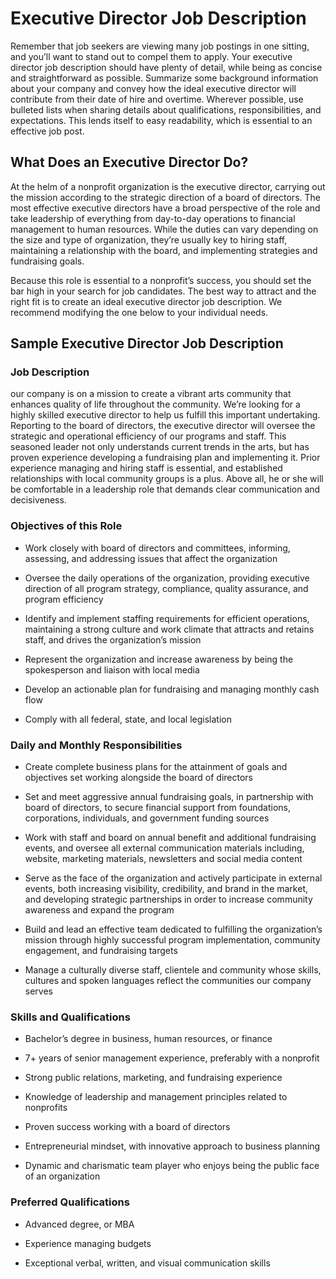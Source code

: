 # Executive Director Job Description

Remember that job seekers are viewing many job postings in one sitting, and you’ll want to stand out to compel them to apply. Your executive director job description should have plenty of detail, while being as concise and straightforward as possible. Summarize some background information about your company and convey how the ideal executive director will contribute from their date of hire and overtime. Wherever possible, use bulleted lists when sharing details about qualifications, responsibilities, and expectations. This lends itself to easy readability, which is essential to an effective job post.

## What Does an Executive Director Do?

At the helm of a nonprofit organization is the executive director, carrying out the mission according to the strategic direction of a board of directors. The most effective executive directors have a broad perspective of the role and take leadership of everything from day-to-day operations to financial management to human resources. While the duties can vary depending on the size and type of organization, they’re usually key to hiring staff, maintaining a relationship with the board, and implementing strategies and fundraising goals.

Because this role is essential to a nonprofit’s success, you should set the bar high in your search for job candidates. The best way to attract and the right fit is to create an ideal executive director job description. We recommend modifying the one below to your individual needs.
## Sample Executive Director Job Description

### Job Description

our company is on a mission to create a vibrant arts community that enhances quality of life throughout the community. We’re looking for a highly skilled executive director to help us fulfill this important undertaking. Reporting to the board of directors, the executive director will oversee the strategic and operational efficiency of our programs and staff. This seasoned leader not only understands current trends in the arts, but has proven experience developing a fundraising plan and implementing it. Prior experience managing and hiring staff is essential, and established relationships with local community groups is a plus. Above all, he or she will be comfortable in a leadership role that demands clear communication and decisiveness.

### Objectives of this Role

* Work closely with board of directors and committees, informing, assessing, and addressing issues that affect the organization

* Oversee the daily operations of the organization, providing executive direction of all program strategy, compliance, quality assurance, and program efficiency

* Identify and implement staffing requirements for efficient operations, maintaining a strong culture and work climate that attracts and retains staff, and drives the organization’s mission

* Represent the organization and increase awareness by being the spokesperson and liaison with local media

* Develop an actionable plan for fundraising and managing monthly cash flow

* Comply with all federal, state, and local legislation

### Daily and Monthly Responsibilities

* Create complete business plans for the attainment of goals and objectives set working alongside the board of directors

* Set and meet aggressive annual fundraising goals, in partnership with board of directors, to secure financial support from foundations, corporations, individuals, and government funding sources

* Work with staff and board on annual benefit and additional fundraising events, and oversee all external communication materials including, website, marketing materials, newsletters and social media content

* Serve as the face of the organization and actively participate in external events, both increasing visibility, credibility, and brand in the market, and developing strategic partnerships in order to increase community awareness and expand the program

* Build and lead an effective team dedicated to fulfilling the organization’s mission through highly successful program implementation, community engagement, and fundraising targets

* Manage a culturally diverse staff, clientele and community whose skills, cultures and spoken languages reflect the communities our company serves

### Skills and Qualifications

* Bachelor’s degree in business, human resources, or finance

* 7+ years of senior management experience, preferably with a nonprofit

* Strong public relations, marketing, and fundraising experience

* Knowledge of leadership and management principles related to nonprofits

* Proven success working with a board of directors

* Entrepreneurial mindset, with innovative approach to business planning

* Dynamic and charismatic team player who enjoys being the public face of an organization

### Preferred Qualifications

* Advanced degree, or MBA

* Experience managing budgets

* Exceptional verbal, written, and visual communication skills

